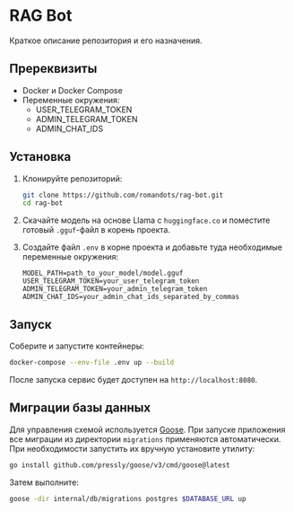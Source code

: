 # RAG Bot

Краткое описание репозитория и его назначения.

## Пререквизиты

- Docker и Docker Compose
- Переменные окружения:
  - USER_TELEGRAM_TOKEN
  - ADMIN_TELEGRAM_TOKEN
  - ADMIN_CHAT_IDS

## Установка

1. Клонируйте репозиторий:

   ```bash
   git clone https://github.com/romandots/rag-bot.git
   cd rag-bot
   ```

2. Скачайте модель на основе Llama c `huggingface.co` и поместите готовый
`.gguf`-файл в корень проекта.

3. Создайте файл `.env` в корне проекта и добавьте туда необходимые
переменные окружения:

   ```env
   MODEL_PATH=path_to_your_model/model.gguf
   USER_TELEGRAM_TOKEN=your_user_telegram_token
   ADMIN_TELEGRAM_TOKEN=your_admin_telegram_token
   ADMIN_CHAT_IDS=your_admin_chat_ids_separated_by_commas
   ```

## Запуск

Соберите и запустите контейнеры:

```bash
docker-compose --env-file .env up --build
```

После запуска сервис будет доступен на `http://localhost:8080`.

## Миграции базы данных

Для управления схемой используется [Goose](https://github.com/pressly/goose).
При запуске приложения все миграции из директории `migrations`
применяются автоматически.
При необходимости запустить их вручную установите утилиту:

```bash
go install github.com/pressly/goose/v3/cmd/goose@latest
```

Затем выполните:

```bash
goose -dir internal/db/migrations postgres $DATABASE_URL up
```
